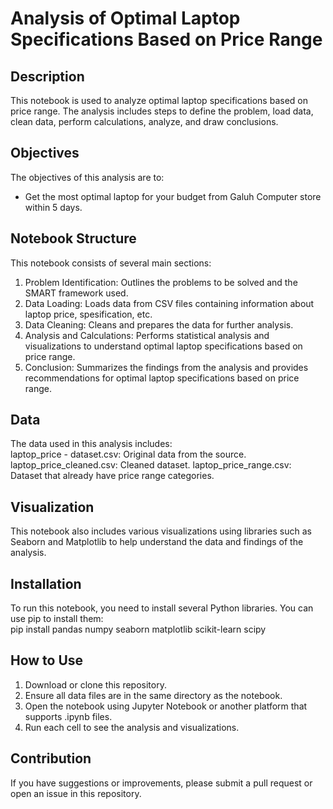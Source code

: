 # Analysis of Optimal Laptop Specifications Based on Price Range
## Description
This notebook is used to analyze optimal laptop specifications based on price range. The analysis includes steps to define the problem, load data, clean data, perform calculations, analyze, and draw conclusions.

## Objectives
The objectives of this analysis are to:<br>
- Get the most optimal laptop for your budget from Galuh Computer store within 5 days.

## Notebook Structure
This notebook consists of several main sections:<br>
1. Problem Identification: Outlines the problems to be solved and the SMART framework used.
2. Data Loading: Loads data from CSV files containing information about laptop price, spesification, etc.
3. Data Cleaning: Cleans and prepares the data for further analysis.
4. Analysis and Calculations: Performs statistical analysis and visualizations to understand optimal laptop specifications based on price range.
5. Conclusion: Summarizes the findings from the analysis and provides recommendations for optimal laptop specifications based on price range.

## Data
The data used in this analysis includes:<br>
laptop_price - dataset.csv: Original data from the source.
laptop_price_cleaned.csv: Cleaned dataset.
laptop_price_range.csv: Dataset that already have price range categories.

## Visualization
This notebook also includes various visualizations using libraries such as Seaborn and Matplotlib to help understand the data and findings of the analysis.

## Installation
To run this notebook, you need to install several Python libraries. You can use pip to install them:<br>
pip install pandas numpy seaborn matplotlib scikit-learn scipy

## How to Use
1. Download or clone this repository.
2. Ensure all data files are in the same directory as the notebook.
3. Open the notebook using Jupyter Notebook or another platform that supports .ipynb files.
4. Run each cell to see the analysis and visualizations.

## Contribution
If you have suggestions or improvements, please submit a pull request or open an issue in this repository.